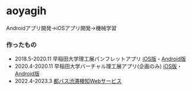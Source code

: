 # aoyagih
Androidアプリ開発→iOSアプリ開発→機械学習
### 作ったもの
* 2018.5-2020.11 早稲田大学理工展パンフレットアプリ [iOS版](https://apps.apple.com/jp/app/%E6%97%A9%E7%A8%B2%E7%94%B0%E5%A4%A7%E5%AD%A6%E7%90%86%E5%B7%A5%E5%B1%95%E3%83%91%E3%83%B3%E3%83%95%E3%83%AC%E3%83%83%E3%83%88%E3%82%A2%E3%83%97%E3%83%AA/id1438321497?ign-itscg=30200&ign-itsct=apps_box_link)・[Android版](https://play.google.com/store/apps/details?id=com.rikoten.AndroidApp2018new&pcampaignid=pcampaignidMKT-Other-global-all-co-prtnr-py-PartBadge-Mar2515-1)
* 2020.4-2020.11 早稲田大学バーチャル理工展アプリ(企画のみ) [iOS版](https://apps.apple.com/us/app/%E6%97%A9%E7%A8%B2%E7%94%B0%E5%A4%A7%E5%AD%A6%E3%83%90%E3%83%BC%E3%83%81%E3%83%A3%E3%83%AB%E7%90%86%E5%B7%A5%E5%B1%95%E3%82%A2%E3%83%97%E3%83%AA/id1536308614?ign-itscg=30200&ign-itsct=apps_box_link)・[Android版](https://play.google.com/store/apps/details?id=com.RikotenRenrakukai.VirtualRikoten&pcampaignid=pcampaignidMKT-Other-global-all-co-prtnr-py-PartBadge-Mar2515-1)
* 2022.4-2023.3 [都バス渋滞検知Webサービス](https://www.yama.info.waseda.ac.jp/ja/tobus_trafficinfo)
